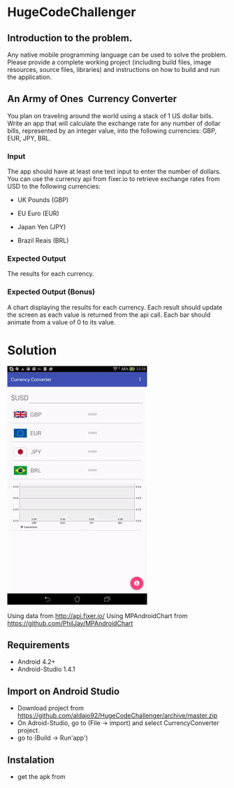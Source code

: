 # HugeCodeChallenger

## Introduction to the problem.

Any native mobile programming language can be used to solve the problem. Please provide a complete working project (including build files, image resources, source files, libraries) and instructions on how to build and run the application.

## An Army of Ones ­ Currency Converter

You plan on traveling around the world using a stack of 1 US dollar bills. Write an app that will calculate the exchange rate for any number of dollar bills, represented by an integer value, into the following currencies: GBP, EUR, JPY, BRL.

### Input

The app should have at least one text input to enter the number of dollars.  You can use the currency api from fixer.io to retrieve exchange rates from USD to the following currencies:

  - UK Pounds (GBP)
  
  - EU Euro (EUR) 

  - Japan Yen (JPY) 

  - Brazil Reais (BRL)

### Expected Output

The results for each currency.

### Expected Output ­(Bonus)
A chart displaying the results for each currency.  Each result should update the screen as each value is returned from the api call. Each bar should animate from a value of 0 to its value.

# Solution

![alt tag](https://github.com/aldajo92/HugeCodeChallenger/blob/master/CurrencyConverter/example2.gif)

Using data from http://api.fixer.io/
Using MPAndroidChart from https://github.com/PhilJay/MPAndroidChart

## Requirements

* Android 4.2+
* Android-Studio 1.4.1

## Import on Android Studio

* Download project from https://github.com/aldajo92/HugeCodeChallenger/archive/master.zip
* On Adroid-Studio, go to (File -> import) and select CurrencyConverter project.
* go to (Build -> Run'app')

## Instalation

* get the apk from 
